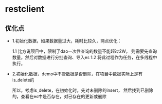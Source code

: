 # restclient

## 优化点

- 1.初始化数据，如果数据量过大，耗时比较久，两点优化：

    1.1 比方说项目中，限制了dao一次性查询的数量不能超过2W，
    则需要先查询数量，然后对数据进行分批查询、导入es
    1.2 将此过程作为任务，在多线程中执行。

- 2.初始化数据，demo中不管数据是否删除，在项目中数据实际上是有is_delete的

    所以，考虑is_delete，在初始化时，先对未删除的insert，
    然后找到已删除的，查看在es中是否存在，对已存在的更新或删除